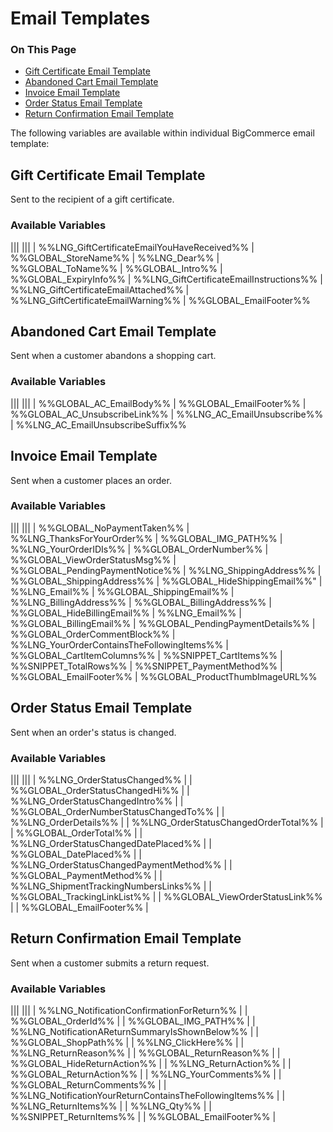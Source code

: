 # Email Templates

<div class="otp" id="no-index">

### On This Page
- [Gift Certificate Email Template](#gift-certificate-email-template)
- [Abandoned Cart Email Template](#abandoned-cart-email-template)
- [Invoice Email Template](#invoice-email-template)
- [Order Status Email Template](#order-status-email-template)
- [Return Confirmation Email Template](#return-confirmation-email-template)

</div> 

The following variables are available within individual BigCommerce email template:





## Gift Certificate Email Template 

Sent to the recipient of a gift certificate.

### Available Variables 
|||
|||
| %%LNG_GiftCertificateEmailYouHaveReceived%%
| %%GLOBAL_StoreName%%
| %%LNG_Dear%%
| %%GLOBAL_ToName%%
| %%GLOBAL_Intro%%
| %%GLOBAL_ExpiryInfo%%
| %%LNG_GiftCertificateEmailInstructions%%
| %%LNG_GiftCertificateEmailAttached%%
| %%LNG_GiftCertificateEmailWarning%%
| %%GLOBAL_EmailFooter%%





## Abandoned Cart Email Template 

Sent when a customer abandons a shopping cart.

### Available Variables 
|||
|||
| %%GLOBAL_AC_EmailBody%%
| %%GLOBAL_EmailFooter%%
| %%GLOBAL_AC_UnsubscribeLink%%
| %%LNG_AC_EmailUnsubscribe%%
| %%LNG_AC_EmailUnsubscribeSuffix%%





## Invoice Email Template 

Sent when a customer places an order.

### Available Variables 
|||
|||
| %%GLOBAL_NoPaymentTaken%%
| %%LNG_ThanksForYourOrder%%
| %%GLOBAL_IMG_PATH%%
| %%LNG_YourOrderIDIs%%
| %%GLOBAL_OrderNumber%%
| %%GLOBAL_ViewOrderStatusMsg%%
| %%GLOBAL_PendingPaymentNotice%%
| %%LNG_ShippingAddress%%
| %%GLOBAL_ShippingAddress%%</div>
| %%GLOBAL_HideShippingEmail%%"
| %%LNG_Email%%
| %%GLOBAL_ShippingEmail%%
| %%LNG_BillingAddress%%
| %%GLOBAL_BillingAddress%%
| %%GLOBAL_HideBillingEmail%%
| %%LNG_Email%%
| %%GLOBAL_BillingEmail%%
| %%GLOBAL_PendingPaymentDetails%%
| %%GLOBAL_OrderCommentBlock%%
| %%LNG_YourOrderContainsTheFollowingItems%%
| %%GLOBAL_CartItemColumns%%
| %%SNIPPET_CartItems%%
| %%SNIPPET_TotalRows%%
| %%SNIPPET_PaymentMethod%%
| %%GLOBAL_EmailFooter%%
| %%GLOBAL_ProductThumbImageURL%%






## Order Status Email Template 

Sent when an order's status is changed.

### Available Variables 
|||
|||
| %%LNG_OrderStatusChanged%% |
| %%GLOBAL_OrderStatusChangedHi%% |
| %%LNG_OrderStatusChangedIntro%% |
| %%GLOBAL_OrderNumberStatusChangedTo%% |
| %%LNG_OrderDetails%% |
| %%LNG_OrderStatusChangedOrderTotal%% |
| %%GLOBAL_OrderTotal%% |
| %%LNG_OrderStatusChangedDatePlaced%% |
| %%GLOBAL_DatePlaced%% |
| %%LNG_OrderStatusChangedPaymentMethod%% |
| %%GLOBAL_PaymentMethod%% |
| %%LNG_ShipmentTrackingNumbersLinks%% |
| %%GLOBAL_TrackingLinkList%% |
| %%GLOBAL_ViewOrderStatusLink%% |
| %%GLOBAL_EmailFooter%% |





## Return Confirmation Email Template 

Sent when a customer submits a return request.

### Available Variables 
|||
|||
| %%LNG_NotificationConfirmationForReturn%% |
| %%GLOBAL_OrderId%% |
| %%GLOBAL_IMG_PATH%% |
| %%LNG_NotificationAReturnSummaryIsShownBelow%% |
| %%GLOBAL_ShopPath%% |
| %%LNG_ClickHere%% |
| %%LNG_ReturnReason%% |
| %%GLOBAL_ReturnReason%% |
| %%GLOBAL_HideReturnAction%% |
| %%LNG_ReturnAction%% |
| %%GLOBAL_ReturnAction%% |
| %%LNG_YourComments%% |
| %%GLOBAL_ReturnComments%% |
| %%LNG_NotificationYourReturnContainsTheFollowingItems%% |
| %%LNG_ReturnItems%% |
| %%LNG_Qty%% |
| %%SNIPPET_ReturnItems%% |
| %%GLOBAL_EmailFooter%% |

